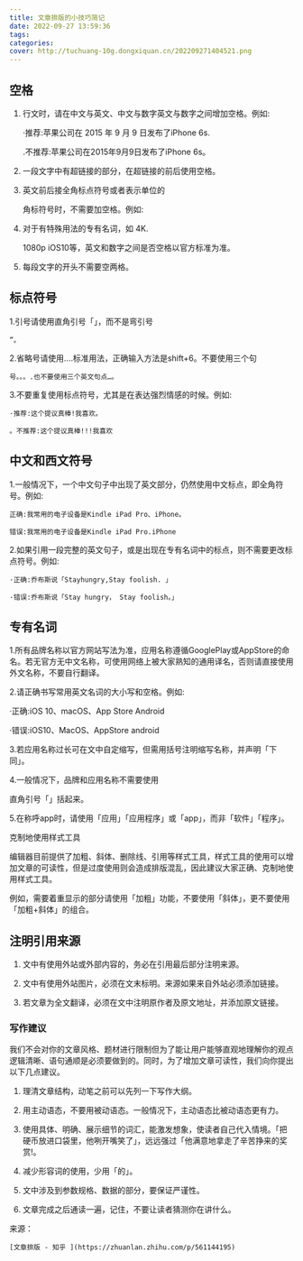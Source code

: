 ```yaml
---
title: 文章排版的小技巧简记
date: 2022-09-27 13:59:36
tags:
categories:
cover: http://tuchuang-10g.dongxiquan.cn/202209271404521.png
---
```

## 空格

1. 行文时，请在中文与英文、中文与数字英文与数字之间增加空格。例如:

   ·推荐:苹果公司在 2015 年 9 月 9 日发布了iPhone 6s.

   .不推荐:苹果公司在2015年9月9日发布了iPhone 6s。
2. 一段文字中有超链接的部分，在超链接的前后使用空格。
3. 英文前后接全角标点符号或者表示单位的

   角标符号时，不需要加空格。例如:
4. 对于有特殊用法的专有名词，如 4K.

   1080p iOS10等，英文和数字之间是否空格以官方标准为准。
5. 每段文字的开头不需要空两格。

## 标点符号

1.引号请使用直角引号「」，而不是弯引号

    ”。

2.省略号请使用....标准用法，正确输入方法是shift+6。不要使用三个句

    号。。。.也不要使用三个英文句点…。

3.不要重复使用标点符号，尤其是在表达强烈情感的时候。例如:

    ·推荐:这个提议真棒!我喜欢。

    。不推荐:这个提议真棒!!!我喜欢

## 中文和西文符号

1.一般情况下，一个中文句子中出现了英文部分，仍然使用中文标点，即全角符号。例如:

    正确:我常用的电子设备是Kindle iPad Pro、iPhone。

    错误:我常用的电子设备是Kindle iPad Pro.iPhone

2.如果引用一段完整的英文句子，或是出现在专有名词中的标点，则不需要更改标点符号。例如:

    ·正确:乔布斯说「Stayhungry,Stay foolish. 」

    ·错误:乔布斯说「Stay hungry， Stay foolish。」

## 专有名词

1.所有品牌名称以官方网站写法为准，应用名称遵循GooglePlay或AppStore的命名。若无官方无中文名称，可使用网络上被大家熟知的通用译名，否则请直接使用外文名称，不要自行翻译。

2.请正确书写常用英文名词的大小写和空格。例如:

·正确:iOS 10、macOS、App Store Android

·错误:iOS10、MacOS、AppStore android

3.若应用名称过长可在文中自定缩写，但需用括号注明缩写名称，并声明「下同」。

4.一般情况下，品牌和应用名称不需要使用

直角引号「」括起来。

5.在称呼app时，请使用「应用」「应用程序」或「app」，而非「软件」「程序」。

克制地使用样式工具

编辑器目前提供了加粗、斜体、删除线、引用等样式工具，样式工具的使用可以增加文章的可读性，但是过度使用则会造成排版混乱，因此建议大家正确、克制地使用样式工具。

例如，需要着重显示的部分请使用「加粗」功能，不要使用「斜体」，更不要使用「加粗+斜体」的组合。

## 注明引用来源

1. 文中有使用外站或外部内容的，务必在引用最后部分注明来源。

2. 文中有使用外站图片，必须在文末标明。来源如果来自外站必须添加链接。

3. 若文章为全文翻译，必须在文中注明原作者及原文地址，并添加原文链接。

### 写作建议

我们不会对你的文章风格、题材进行限制但为了能让用户能够直观地理解你的观点逻辑清晰、语句通顺是必须要做到的。同时，为了增加文章可读性，我们向你提出以下几点建议。

1. 理清文章结构，动笔之前可以先列一下写作大纲。

2. 用主动语态，不要用被动语态。一般情况下，主动语态比被动语态更有力。

3. 使用具体、明确、展示细节的词汇，能激发想象，使读者自己代入情境。「把硬币放进口袋里，他咧开嘴笑了」，远远强过「他满意地拿走了辛苦挣来的奖赏!。

4. 减少形容词的使用，少用「的」。

5. 文中涉及到参数规格、数据的部分，要保证严谨性。

6. 文章完成之后通读一遍，记住，不要让读者猜测你在讲什么。

来源：

    [文章排版 - 知乎 ](https://zhuanlan.zhihu.com/p/561144195)
